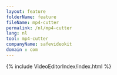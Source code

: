 ```yaml
---
layout: feature
folderName: feature
fileName: mp4-cutter
permalink: /nl/mp4-cutter
lang: nl
tool: mp4-cutter
companyName: safevideokit
domain : com
---
```


{% include VideoEditorIndex/index.html %}

   